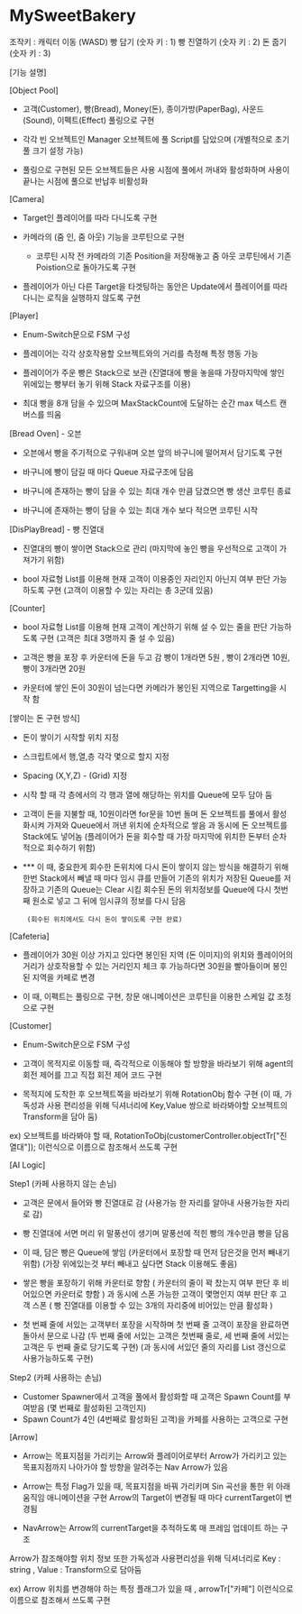 # MySweetBakery 

조작키 : 캐릭터 이동 (WASD)
           빵 담기 (숫자 키 : 1)
           빵 진열하기 (숫자 키 : 2)
           돈 줍기 (숫자 키 : 3)


[기능 설명]


[Object Pool]

- 고객(Customer), 빵(Bread), Money(돈), 종이가방(PaperBag), 사운드(Sound), 이펙트(Effect) 풀링으로 구현 

- 각각 빈 오브젝트인 Manager 오브젝트에 풀 Script를 담았으며 (개별적으로 초기 풀 크기 설정 가능)

- 풀링으로 구현된 모든 오브젝트들은 사용 시점에 풀에서 꺼내와 활성화하며 사용이 끝나는 시점에 풀으로 반납후 비활성화


[Camera]

- Target인 플레이어를 따라 다니도록 구현 

- 카메라의 (줌 인, 줌 아웃) 기능을 코루틴으로 구현 
   - 코루틴 시작 전 카메라의 기존 Position을 저장해놓고 줌 아웃 코루틴에서 기존 Poistion으로 돌아가도록 구현 

- 플레이어가 아닌 다른 Target을 타겟팅하는 동안은 Update에서 플레이어를 따라다니는 로직을 실행하지 않도록 구현  


[Player]

- Enum-Switch문으로 FSM 구성 

- 플레이어는 각각 상호작용할 오브젝트와의 거리를 측정해 특정 행동 가능

- 플레이어가 주운 빵은 Stack으로 보관
   (진열대에 빵을 놓을때 가장마지막에 쌓인 위에있는 빵부터 놓기 위해 Stack 자료구조를 이용)

- 최대 빵을 8개 담을 수 있으며 MaxStackCount에 도달하는 순간 max 텍스트 캔버스를 띄움


[Bread Oven] - 오븐

- 오븐에서 빵을 주기적으로 구워내며 오븐 앞의 바구니에 떨어져서 담기도록 구현 

- 바구니에 빵이 담길 때 마다 Queue 자료구조에 담음

- 바구니에 존재하는 빵이 담을 수 있는 최대 개수 만큼 담겼으면 빵 생산 코루틴 종료 

- 바구니에 존재하는 빵이 담을 수 있는 최대 개수 보다 적으면 코루틴 시작 


[DisPlayBread] - 빵 진열대 


- 진열대의 빵이 쌓이면 Stack으로 관리
  (마지막에 놓인 빵을 우선적으로 고객이 가져가기 위함)

- bool 자료형 List를 이용해 현재 고객이 이용중인 자리인지 아닌지 여부 판단 가능하도록 구현 
 (고객이 이용할 수 있는 자리는 총 3군데 있음)


[Counter] 

- bool 자료형 List를 이용해 현재 고객이 계산하기 위해 설 수 있는 줄을 판단 가능하도록 구현 
 (고객은 최대 3명까지 줄 설 수 있음)

- 고객은 빵을 포장 후 카운터에 돈을 두고 감
  빵이 1개라면 5원 , 빵이 2개라면 10원, 빵이 3개라면 20원 

- 카운터에 쌓인 돈이 30원이 넘는다면 카메라가 봉인된 지역으로 Targetting을 시작 함

[쌓이는 돈 구현 방식]

- 돈이 쌓이기 시작할 위치 지정
- 스크립트에서 행,열,층 각각 몇으로 할지 지정 
- Spacing (X,Y,Z) - (Grid) 지정 

- 시작 할 때 각 층에서의 각 행과 열에 해당하는 위치를
  Queue에 모두 담아 둠

- 고객이 돈을 지불할 때, 10원이라면 for문을 10번 돌며 
  돈 오브젝트를 풀에서 활성화시켜 가져와 Queue에서 꺼낸 위치에 순차적으로 쌓음
  과 동시에 돈 오브젝트를 Stack에도 넣어놈 
  (플레이어가 돈을 회수할 때 가장 마지막에 위치한 돈부터 순차적으로 회수하기 위함)

- *** 이 때, 중요한게 회수한 돈위치에 다시 돈이 쌓이지 않는 방식을 해결하기 위해 
       한번 Stack에서 빼낼 때 마다 임시 큐를 만들어 기존의 위치가 저장된 Queue를 저장하고 기존의 Queue는 Clear 시킴
       회수된 돈의 위치정보를 Queue에 다시 첫번째 원소로 넣고 그 뒤에 임시큐의 정보를 다시 담음

       (회수된 위치에서도 다시 돈이 쌓이도록 구현 완료)


[Cafeteria]

- 플레이어가 30원 이상 가지고 있다면 봉인된 지역 (돈 이미지)의 위치와 플레이어의 거리가 상호작용할 수 있는 거리인지 체크 후 
  가능하다면 30원을 빨아들이며 봉인된 지역을 카페로 변경 
 
- 이 때, 이펙트는 풀링으로 구현, 창문 애니메이션은 코루틴을 이용한 스케일 값 조정으로 구현 


[Customer]

- Enum-Switch문으로 FSM 구성 

- 고객이 목적지로 이동할 때, 즉각적으로 이동해야 할 방향을 바라보기 위해 agent의 회전 제어를 끄고 직접 회전 제어 코드 구현 

- 목적지에 도착한 후 오브젝트쪽을 바라보기 위해 RotationObj 함수 구현 
  (이 때, 가독성과 사용 편리성을 위해 딕셔너리에 Key,Value 쌍으로 바라봐야할 오브젝트의 Transform을 담아 둠)  

ex) 오브젝트를 바라봐야 할 때, RotationToObj(customerController.objectTr["진열대"]); 이런식으로 이름으로 참조해서 쓰도록 구현 


[AI Logic]

Step1 (카페 사용하지 않는 손님)

- 고객은 문에서 들어와 빵 진열대로 감 (사용가능 한 자리를 알아내 사용가능한 자리로 감)
         
- 빵 진열대에 서면 머리 위 말풍선이 생기며 말풍선에 적힌 빵의 개수만큼 빵을 담음
        
- 이 때, 담은 빵은 Queue에 쌓임 (카운터에서 포장할 때 먼저 담은것을 먼저 빼내기 위함) 
                                                      (가장 위에있는것 부터 빼내고 싶다면 Stack 이용해도 좋음)
         
- 쌓은 빵을 포장하기 위해 카운터로 향함 ( 카운터의 줄이 꽉 찼는지 여부 판단 후 비어있으면 카운터로 향함 )
  과 동시에 스폰 가능한 고객이 몇명인지 여부 판단 후 고객 스폰 ( 빵 진열대를 이용할 수 있는 3개의 자리중에 비어있는 만큼 활성화 )
         
- 첫 번째 줄에 서있는 고객부터 포장을 시작하며 첫 번째 줄 고객이 포장을 완료하면 돌아서 문으로 나감 
  (두 번째 줄에 서있는 고객은 첫번째 줄로, 세 번째 줄에 서있는 고객은 두 번째 줄로 당기도록 구현)
  (과 동시에 서있던 줄의 자리를 List 갱신으로 사용가능하도록 구현)  


Step2 (카페 사용하는 손님)

- Customer Spawner에서 고객을 풀에서 활성화할 때 고객은 Spawn Count를 부여받음 (몇 번째로 활성화된 고객인지)
- Spawn Count가 4인 (4번째로 활성화된 고객)을 카페를 사용하는 고객으로 구현 


[Arrow]

- Arrow는 목표지점을 가리키는 Arrow와 
  플레이어로부터  Arrow가 가리키고 있는 목표지점까지 나아가야 할 방향을 알려주는 Nav Arrow가 있음 

- Arrow는 특정 Flag가 있을 때, 목표지점을 바꿔 가리키며 Sin 곡선을 통한 위 아래 움직임 애니메이션을 구현
  Arrow의 Target이 변경될 때 마다 currentTarget이 변경됨

- NavArrow는 Arrow의 currentTarget을 추적하도록 매 프레임 업데이트 하는 구조

Arrow가 참조해야할 위치 정보 또한 가독성과 사용편리성을 위해 딕셔너리로 Key : string , Value : Transform으로 담아둠 

ex) Arrow 위치를 변경해야 하는 특정 플래그가 있을 때 , arrowTr["카페"] 이런식으로 이름으로 참조해서 쓰도록 구현 
          
